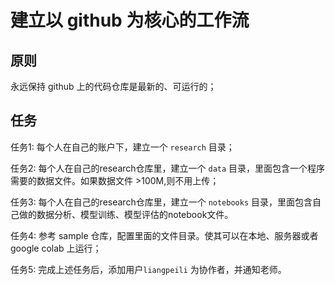 # 建立以 github 为核心的工作流

## 原则

永远保持 github 上的代码仓库是最新的、可运行的；

## 任务

任务1: 每个人在自己的账户下，建立一个 `research` 目录；

任务2: 每个人在自己的research仓库里，建立一个 `data` 目录，里面包含一个程序需要的数据文件。如果数据文件 >100M,则不用上传；

任务3: 每个人在自己的research仓库里，建立一个 `notebooks` 目录，里面包含自己做的数据分析、模型训练、模型评估的notebook文件。

任务4: 参考 sample 仓库，配置里面的文件目录。使其可以在本地、服务器或者google colab 上运行；

任务5: 完成上述任务后，添加用户`liangpeili` 为协作者，并通知老师。
